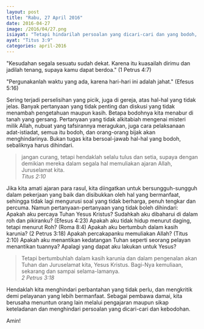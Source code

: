 ```yaml
---
layout: post
title: "Rabu, 27 April 2016"
date: 2016-04-27
image: /2016/04/27.png
isiayat: "Tetapi hindarilah persoalan yang dicari-cari dan yang bodoh, persoalan silsilah, percekcokan dan pertengkaran mengenai hukum Taurat, karena semua itu tidak berguna dan sia-sia belaka."
ayat: "Titus 3:9"
categories: april-2016
---
```


"Kesudahan segala sesuatu sudah dekat. Karena itu kuasailah dirimu dan jadilah tenang, supaya kamu dapat berdoa." (1 Petrus 4:7)

"Pergunakanlah waktu yang ada, karena hari-hari ini adalah jahat." (Efesus 5:16)

Sering terjadi perselisihan yang picik, juga di gereja, atas hal-hal yang tidak jelas. Banyak pertanyaan yang tidak penting dan diskusi yang tidak menambah pengetahuan maupun kasih. Betapa bodohnya kita menabur di tanah yang gersang. Pertanyaan yang tidak alkitabiah mengenai misteri milik Allah, nubuat yang tafsirannya meragukan, juga cara pelaksanaan adat-istiadat, semua itu bodoh, dan orang-orang bijak akan menghindarinya. Bukan tugas kita bersoal-jawab hal-hal yang bodoh, sebaliknya harus dihindari.

<blockquote>jangan curang, tetapi hendaklah selalu tulus dan setia, supaya dengan demikian mereka dalam segala hal memuliakan ajaran Allah, Juruselamat kita.
<br /><cite>Titus 2:10</cite></blockquote>

Jika kita amati ajaran para rasul, kita diingatkan untuk bersungguh-sungguh dalam pekerjaan yang baik dan disibukkan oleh hal yang bermanfaat, sehingga tidak lagi mengurusi soal yang tidak berharga, penuh tengkar dan percuma. Namun pertanyaan-pertanyaan yang tidak boleh dihindari: Apakah aku percaya Tuhan Yesus Kristus? Sudahkah aku dibaharui di dalam roh dan pikiranku? (Efesus 4:23) Apakah aku tidak hidup menurut daging, tetapi menurut Roh? (Roma 8:4) Apakah aku bertumbuh dalam kasih karunia? (2 Petrus 3:18) Apakah percakapanku memuliakan Allah? (Titus 2:10) Apakah aku menantikan kedatangan Tuhan seperti seorang pelayan menantikan tuannya? Apalagi yang dapat aku lakukan untuk Yesus?

<blockquote>Tetapi bertumbuhlah dalam kasih karunia dan dalam pengenalan akan Tuhan dan Juruselamat kita, Yesus Kristus. Bagi-Nya kemuliaan, sekarang dan sampai selama-lamanya.
<br /><cite>2 Petrus 3:18</cite></blockquote>

Hendaklah kita menghindari perbantahan yang tidak perlu, dan mengkritik demi pelayanan yang lebih bermanfaat. Sebagai pembawa damai, kita berusaha menuntun orang lain melalui pengajaran maupun sikap keteladanan dan menghindari persoalan yang dicari-cari dan kebodohan.

Amin!